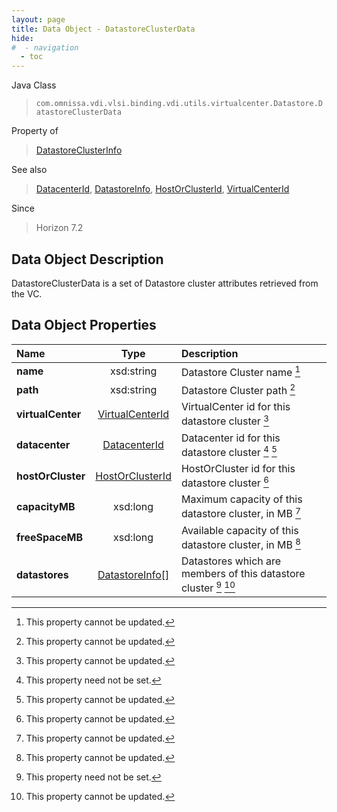 ```yaml
---
layout: page
title: Data Object - DatastoreClusterData
hide:
#  - navigation
  - toc
---
```






Java Class
> `com.omnissa.vdi.vlsi.binding.vdi.utils.virtualcenter.Datastore.DatastoreClusterData`

Property of
> [DatastoreClusterInfo](vdi.utils.virtualcenter.Datastore.DatastoreClusterInfo.md#field_detail)

See also
> [DatacenterId](vdi.entity.DatacenterId.md), [DatastoreInfo](vdi.utils.virtualcenter.Datastore.DatastoreInfo.md), [HostOrClusterId](vdi.entity.HostOrClusterId.md), [VirtualCenterId](vdi.entity.VirtualCenterId.md)

Since
> Horizon 7.2


## Data Object Description

DatastoreClusterData is a set of Datastore cluster attributes retrieved from the VC.

## Data Object Properties

 Name | Type | Description
:---|:---:|:---
**name**|  xsd:string|  Datastore Cluster name [^2]
**path**|  xsd:string|  Datastore Cluster path [^2]
**virtualCenter**| [VirtualCenterId](vdi.entity.VirtualCenterId.md)|  VirtualCenter id for this datastore cluster [^2]
**datacenter**| [DatacenterId](vdi.entity.DatacenterId.md)|  Datacenter id for this datastore cluster [^1] [^2]
**hostOrCluster**| [HostOrClusterId](vdi.entity.HostOrClusterId.md)|  HostOrCluster id for this datastore cluster [^2]
**capacityMB**|  xsd:long|  Maximum capacity of this datastore cluster, in MB [^2]
**freeSpaceMB**|  xsd:long|  Available capacity of this datastore cluster, in MB [^2]
**datastores**| [DatastoreInfo[]](vdi.utils.virtualcenter.Datastore.DatastoreInfo.md)|  Datastores which are members of this datastore cluster [^1] [^2]


 


[^1]: This property need not be set.
[^2]: This property cannot be updated.